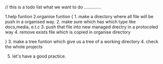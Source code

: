 // this is a todo list what we want to do ..............


1.help funtion
2.organise funtion
{
    1. make a  directory where all file will be push in a organised way.
    2. make sure which has which type like docs,media, e.t.c
    3. push that file into new managed drectry in a protocoled way 
    4. remove exists file which is copied in organise directory

}
3. make a tree funtion which give us a tree of a working directory 
4. check the whole projects 

5. let's have a good practice.
